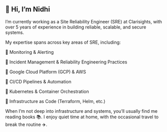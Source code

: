 ## 👋 Hi, I’m Nidhi


I’m currently working as a Site Reliability Engineer (SRE) at Clarisights, with over 5 years of experience in building reliable, scalable, and secure systems.

My expertise spans across key areas of SRE, including:

🔹 Monitoring & Alerting

🔹 Incident Management & Reliability Engineering Practices

🔹 Google Cloud Platform (GCP) & AWS

🔹 CI/CD Pipelines & Automation

🔹 Kubernetes & Container Orchestration

🔹 Infrastructure as Code (Terraform, Helm, etc.)

When I’m not deep into infrastructure and systems, you’ll usually find me reading books 📚. I enjoy quiet time at home, with the occasional travel to break the routine ✈️. 
